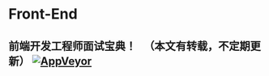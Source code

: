 # Front-End
## 前端开发工程师面试宝典！   （本文有转载，不定期更新）          [![AppVeyor](https://img.shields.io/badge/%E6%89%AB%E5%9C%B0-%E5%83%A7-green.svg?style=plastic)]()
